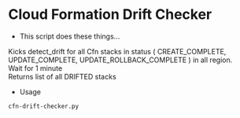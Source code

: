 # Cloud Formation Drift Checker

* This script does these things...

Kicks detect_drift for all Cfn stacks in status ( CREATE_COMPLETE, UPDATE_COMPLETE, UPDATE_ROLLBACK_COMPLETE ) in all region.  
Wait for 1 minute  
Returns list of all DRIFTED stacks  

* Usage

```
cfn-drift-checker.py
```